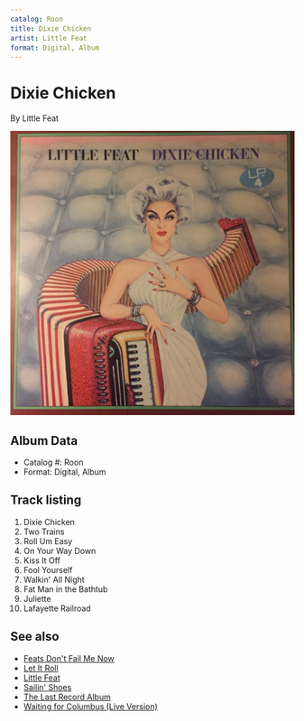 ```yaml
---
catalog: Roon
title: Dixie Chicken
artist: Little Feat
format: Digital, Album
---
```


# Dixie Chicken

By Little Feat

![](../../assets/albumcovers/Little_Feat-Dixie_Chicken.png)

## Album Data

- Catalog #: Roon
- Format: Digital, Album


## Track listing


1. Dixie Chicken
2. Two Trains
3. Roll Um Easy
4. On Your Way Down
5. Kiss It Off
6. Fool Yourself
7. Walkin' All Night
8. Fat Man in the Bathtub
9. Juliette
10. Lafayette Railroad


## See also

- [Feats Don't Fail Me Now](Feats_Dont_Fail_Me_Now.md)
- [Let It Roll](Let_It_Roll.md)
- [Little Feat](Little_Feat.md)
- [Sailin' Shoes](Sailin_Shoes.md)
- [The Last Record Album](The_Last_Record_Album.md)
- [Waiting for Columbus (Live Version)](Waiting_for_Columbus_Live_Version.md)

